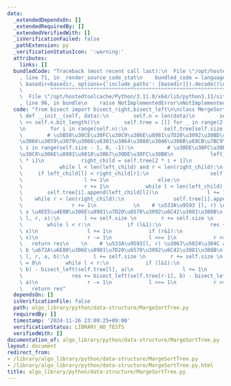 ```yaml
---
data:
  _extendedDependsOn: []
  _extendedRequiredBy: []
  _extendedVerifiedWith: []
  _isVerificationFailed: false
  _pathExtension: py
  _verificationStatusIcon: ':warning:'
  attributes:
    links: []
  bundledCode: "Traceback (most recent call last):\n  File \"/opt/hostedtoolcache/Python/3.11.0/x64/lib/python3.11/site-packages/onlinejudge_verify/documentation/build.py\"\
    , line 71, in _render_source_code_stat\n    bundled_code = language.bundle(stat.path,\
    \ basedir=basedir, options={'include_paths': [basedir]}).decode()\n          \
    \         ^^^^^^^^^^^^^^^^^^^^^^^^^^^^^^^^^^^^^^^^^^^^^^^^^^^^^^^^^^^^^^^^^^^^^^^^^^^^^^^^^\n\
    \  File \"/opt/hostedtoolcache/Python/3.11.0/x64/lib/python3.11/site-packages/onlinejudge_verify/languages/python.py\"\
    , line 96, in bundle\n    raise NotImplementedError\nNotImplementedError\n"
  code: "from bisect import bisect_right,bisect_left\n\nclass MergeSortTree:\n   \
    \ def __init__(self, data):\n        self.n = len(data)\n        self.size = 1\
    \ << self.n.bit_length()\n        self.tree = [[] for _ in range(2 * self.size)]\n\
    \n        for i in range(self.n):\n            self.tree[self.size + i] = [data[i]]\n\
    \        # \u5B50\u30CE\u30FC\u30C9\u306E\u8981\u7D20\u3092\u30BD\u30FC\u30C8\u3057\
    \u3066\u3059\u3079\u3066\u6301\u3064\u3088\u3046\u306B\u69CB\u7BC9\n        for\
    \ i in range(self.size - 1, 0, -1):\n           # \u30DE\u30FC\u30B8\u30BD\u30FC\
    \u30C8\u306E\u8981\u9818\u3067\u30DE\u30FC\u30B8\n            left_child = self.tree[2\
    \ * i]\n            right_child = self.tree[2 * i + 1]\n            l,r = 0,0\n\
    \            while l < len(left_child) and r < len(right_child):\n           \
    \     if left_child[l] < right_child[r]:\n                    self.tree[i].append(left_child[l])\n\
    \                    l += 1\n                else:\n                    self.tree[i].append(right_child[r])\n\
    \                    r += 1\n            while l < len(left_child):\n        \
    \        self.tree[i].append(left_child[l])\n                l += 1\n        \
    \    while r < len(right_child):\n                self.tree[i].append(right_child[r])\n\
    \                r += 1\n            \n    # \u533A\u9593 [l, r) \u3067\u5024\u304C\
    \ x \u4EE5\u4E0B\u306E\u8981\u7D20\u6570\u3092\u6C42\u3081\u308B\n    def query_leq(self,\
    \ l, r, x):\n        l += self.size \n        r += self.size \n        res = 0\n\
    \        while l < r:\n            if (l&1):\n                res += bisect_right(self.tree[l],\
    \ x)\n                l += 1\n            if (r&1):\n                res += bisect_right(self.tree[r-1],\
    \ x)\n                r -= 1\n            l >>= 1\n            r >>= 1\n     \
    \   return res\n    \n    # \u533A\u9593[l, r) \u3067\u5024\u304C a \u4EE5\u4E0A\
    \ b \u672A\u6E80\u306E\u8981\u7D20\u6570\u3092\u6C42\u3081\u308B\n    def query_range(self,\
    \ l, r, a, b):\n        l += self.size \n        r += self.size \n        res\
    \ = 0\n        while l < r:\n            if (l&1):\n                res += bisect_left(self.tree[l],\
    \ b) - bisect_left(self.tree[l], a)\n                l += 1\n            if (r&1):\n\
    \                res += bisect_left(self.tree[r-1], b) - bisect_left(self.tree[r-1],\
    \ a)\n                r -= 1\n            l >>= 1\n            r >>= 1\n     \
    \   return res"
  dependsOn: []
  isVerificationFile: false
  path: algo_library/python/data-structure/MargeSortTree.py
  requiredBy: []
  timestamp: '2024-11-26 23:09:25+09:00'
  verificationStatus: LIBRARY_NO_TESTS
  verifiedWith: []
documentation_of: algo_library/python/data-structure/MargeSortTree.py
layout: document
redirect_from:
- /library/algo_library/python/data-structure/MargeSortTree.py
- /library/algo_library/python/data-structure/MargeSortTree.py.html
title: algo_library/python/data-structure/MargeSortTree.py
---
```

